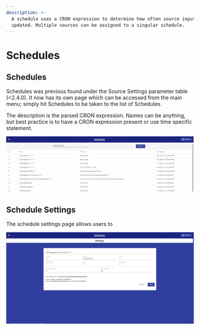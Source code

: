 ```yaml
---
description: >-
  A schedule uses a CRON expression to determine how often source inputs are
  updated. Multiple sources can be assigned to a singular schedule.
---
```


# Schedules

## Schedules

Schedules was previous found under the Source Settings parameter table \(&lt;2.4.0\). It now has its own page which can be accessed from the main menu; simply hit Schedules to be taken to the list of Schedules.

The description is the parsed CRON expression. Names can be anything, but best practice is to have a CRON expression present or use time specific statement.

![](../.gitbook/assets/schedules_002.png)

## Schedule Settings

The schedule settings page allows users to 

![](../.gitbook/assets/schedules_003.png)

